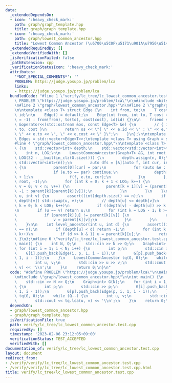 ```yaml
---
data:
  _extendedDependsOn:
  - icon: ':heavy_check_mark:'
    path: graph/graph_template.hpp
    title: graph/graph_template.hpp
  - icon: ':heavy_check_mark:'
    path: graph/lowest_common_ancestor.hpp
    title: "Lowest Common Ancestor (\u6700\u5C0F\u5171\u901A\u7956\u5148)"
  _extendedRequiredBy: []
  _extendedVerifiedWith: []
  _isVerificationFailed: false
  _pathExtension: cpp
  _verificationStatusIcon: ':heavy_check_mark:'
  attributes:
    '*NOT_SPECIAL_COMMENTS*': ''
    PROBLEM: https://judge.yosupo.jp/problem/lca
    links:
    - https://judge.yosupo.jp/problem/lca
  bundledCode: "#line 1 \"verify/lc_tree/lc_lowest_common_ancestor.test.cpp\"\n#define\
    \ PROBLEM \"https://judge.yosupo.jp/problem/lca\"\n\n#include <bits/stdc++.h>\n\
    \n#line 2 \"graph/lowest_common_ancestor.hpp\"\n\n#line 2 \"graph/graph_template.hpp\"\
    \n\ntemplate <class T> struct Edge {\n    int from, to;\n    T cost;\n    int\
    \ id;\n\n    Edge() = default;\n    Edge(int from, int to, T cost = 1, int id\
    \ = -1) : from(from), to(to), cost(cost), id(id) {}\n\n    friend std::ostream\
    \ &operator<<(std::ostream &os, const Edge<T> &e) {\n        // { id : from ->\
    \ to, cost }\n        return os << \"{ \" << e.id << \" : \" << e.from << \" ->\
    \ \" << e.to << \", \" << e.cost << \" }\";\n    }\n};\n\ntemplate <class T> using\
    \ Edges = std::vector<Edge<T>>;\ntemplate <class T> using Graph = std::vector<std::vector<Edge<T>>>;\n\
    #line 4 \"graph/lowest_common_ancestor.hpp\"\n\ntemplate <class T> struct LowestCommonAncestor\
    \ {\n    std::vector<int> depth;\n    std::vector<std::vector<int>> parent;\n\
    \    int n, LOG;\n\n    LowestCommonAncestor(Graph<T> &G, int root = 0) : n(G.size()),\
    \ LOG(32 - __builtin_clz(G.size())) {\n        depth.assign(n, 0);\n        parent.assign(LOG,\
    \ std::vector<int>(n));\n        auto dfs = [&](auto f, int cur, int par) -> void\
    \ {\n            parent[0][cur] = par;\n            for (auto &e : G[cur]) {\n\
    \                if (e.to == par) continue;\n                depth[e.to] = depth[cur]\
    \ + 1;\n                f(f, e.to, cur);\n            }\n        };\n        dfs(dfs,\
    \ root, -1);\n        for (int k = 0; k + 1 < LOG; k++) {\n            for (int\
    \ v = 0; v < n; v++) {\n                parent[k + 1][v] = (parent[k][v] < 0 ?\
    \ -1 : parent[k][parent[k][v]]);\n            }\n        }\n    }\n\n    int lca(int\
    \ u, int v) {\n        assert((int)depth.size() == n);\n        if (depth[u] >\
    \ depth[v]) std::swap(u, v);\n        // depth[u] <= depth[v]\n        for (int\
    \ k = 0; k < LOG; k++)\n            if ((depth[v] - depth[u]) >> k & 1) v = parent[k][v];\n\
    \n        if (u == v) return u;\n        for (int k = LOG - 1; k >= 0; k--) {\n\
    \            if (parent[k][u] != parent[k][v]) {\n                u = parent[k][u];\n\
    \                v = parent[k][v];\n            }\n        }\n        return parent[0][u];\n\
    \    }\n\n    int level_ancestor(int u, int d) {\n        assert((int)depth.size()\
    \ == n);\n        if (depth[u] < d) return -1;\n        for (int k = 0; k < LOG;\
    \ k++)\n            if (d >> k & 1) u = parent[k][u];\n        return u;\n   \
    \ }\n};\n#line 6 \"verify/lc_tree/lc_lowest_common_ancestor.test.cpp\"\n\nint\
    \ main() {\n    int N, Q;\n    std::cin >> N >> Q;\n    Graph<int> G(N);\n   \
    \ for (int i = 1; i < N; i++) {\n        int p;\n        std::cin >> p;\n    \
    \    G[i].push_back(Edge(i, p, 1, i - 1));\n        G[p].push_back(Edge(p, i,\
    \ 1, i - 1));\n    }\n    LowestCommonAncestor tq(G, 0);\n    while (Q--) {\n\
    \        int u, v;\n        std::cin >> u >> v;\n        std::cout << tq.lca(u,\
    \ v) << '\\n';\n    }\n    return 0;\n}\n"
  code: "#define PROBLEM \"https://judge.yosupo.jp/problem/lca\"\n\n#include <bits/stdc++.h>\n\
    \n#include \"graph/lowest_common_ancestor.hpp\"\n\nint main() {\n    int N, Q;\n\
    \    std::cin >> N >> Q;\n    Graph<int> G(N);\n    for (int i = 1; i < N; i++)\
    \ {\n        int p;\n        std::cin >> p;\n        G[i].push_back(Edge(i, p,\
    \ 1, i - 1));\n        G[p].push_back(Edge(p, i, 1, i - 1));\n    }\n    LowestCommonAncestor\
    \ tq(G, 0);\n    while (Q--) {\n        int u, v;\n        std::cin >> u >> v;\n\
    \        std::cout << tq.lca(u, v) << '\\n';\n    }\n    return 0;\n}"
  dependsOn:
  - graph/lowest_common_ancestor.hpp
  - graph/graph_template.hpp
  isVerificationFile: true
  path: verify/lc_tree/lc_lowest_common_ancestor.test.cpp
  requiredBy: []
  timestamp: '2023-02-06 23:12:05+09:00'
  verificationStatus: TEST_ACCEPTED
  verifiedWith: []
documentation_of: verify/lc_tree/lc_lowest_common_ancestor.test.cpp
layout: document
redirect_from:
- /verify/verify/lc_tree/lc_lowest_common_ancestor.test.cpp
- /verify/verify/lc_tree/lc_lowest_common_ancestor.test.cpp.html
title: verify/lc_tree/lc_lowest_common_ancestor.test.cpp
---
```

